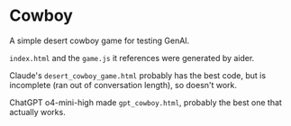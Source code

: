 # Cowboy

A simple desert cowboy game for testing GenAI.

`index.html` and the `game.js` it references were generated by aider.

Claude's `desert_cowboy_game.html` probably has the best code, but is incomplete (ran out of conversation length), so doesn't work.

ChatGPT o4-mini-high made `gpt_cowboy.html`, probably the best one that actually works.
